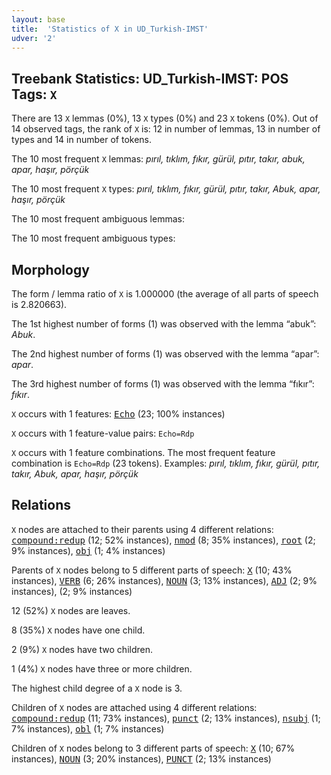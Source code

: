 ```yaml
---
layout: base
title:  'Statistics of X in UD_Turkish-IMST'
udver: '2'
---
```


## Treebank Statistics: UD_Turkish-IMST: POS Tags: `X`

There are 13 `X` lemmas (0%), 13 `X` types (0%) and 23 `X` tokens (0%).
Out of 14 observed tags, the rank of `X` is: 12 in number of lemmas, 13 in number of types and 14 in number of tokens.

The 10 most frequent `X` lemmas: <em>pırıl, tıklım, fıkır, gürül, pıtır, takır, abuk, apar, haşır, pörçük</em>

The 10 most frequent `X` types:  <em>pırıl, tıklım, fıkır, gürül, pıtır, takır, Abuk, apar, haşır, pörçük</em>

The 10 most frequent ambiguous lemmas: 

The 10 most frequent ambiguous types:  



## Morphology

The form / lemma ratio of `X` is 1.000000 (the average of all parts of speech is 2.820663).

The 1st highest number of forms (1) was observed with the lemma “abuk”: <em>Abuk</em>.

The 2nd highest number of forms (1) was observed with the lemma “apar”: <em>apar</em>.

The 3rd highest number of forms (1) was observed with the lemma “fıkır”: <em>fıkır</em>.

`X` occurs with 1 features: <tt><a href="tr_imst-feat-Echo.html">Echo</a></tt> (23; 100% instances)

`X` occurs with 1 feature-value pairs: `Echo=Rdp`

`X` occurs with 1 feature combinations.
The most frequent feature combination is `Echo=Rdp` (23 tokens).
Examples: <em>pırıl, tıklım, fıkır, gürül, pıtır, takır, Abuk, apar, haşır, pörçük</em>


## Relations

`X` nodes are attached to their parents using 4 different relations: <tt><a href="tr_imst-dep-compound-redup.html">compound:redup</a></tt> (12; 52% instances), <tt><a href="tr_imst-dep-nmod.html">nmod</a></tt> (8; 35% instances), <tt><a href="tr_imst-dep-root.html">root</a></tt> (2; 9% instances), <tt><a href="tr_imst-dep-obj.html">obj</a></tt> (1; 4% instances)

Parents of `X` nodes belong to 5 different parts of speech: <tt><a href="tr_imst-pos-X.html">X</a></tt> (10; 43% instances), <tt><a href="tr_imst-pos-VERB.html">VERB</a></tt> (6; 26% instances), <tt><a href="tr_imst-pos-NOUN.html">NOUN</a></tt> (3; 13% instances), <tt><a href="tr_imst-pos-ADJ.html">ADJ</a></tt> (2; 9% instances),  (2; 9% instances)

12 (52%) `X` nodes are leaves.

8 (35%) `X` nodes have one child.

2 (9%) `X` nodes have two children.

1 (4%) `X` nodes have three or more children.

The highest child degree of a `X` node is 3.

Children of `X` nodes are attached using 4 different relations: <tt><a href="tr_imst-dep-compound-redup.html">compound:redup</a></tt> (11; 73% instances), <tt><a href="tr_imst-dep-punct.html">punct</a></tt> (2; 13% instances), <tt><a href="tr_imst-dep-nsubj.html">nsubj</a></tt> (1; 7% instances), <tt><a href="tr_imst-dep-obl.html">obl</a></tt> (1; 7% instances)

Children of `X` nodes belong to 3 different parts of speech: <tt><a href="tr_imst-pos-X.html">X</a></tt> (10; 67% instances), <tt><a href="tr_imst-pos-NOUN.html">NOUN</a></tt> (3; 20% instances), <tt><a href="tr_imst-pos-PUNCT.html">PUNCT</a></tt> (2; 13% instances)

